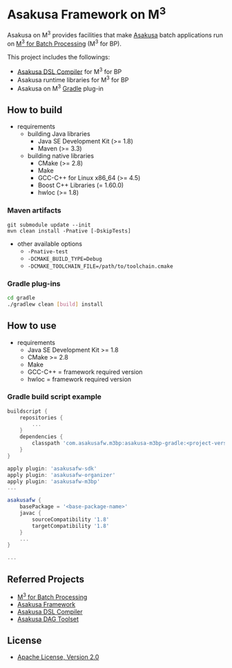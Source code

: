 # Asakusa Framework on M<sup>3</sup>

Asakusa on M<sup>3</sup> provides facilities that make [Asakusa](https://github.com/asakusafw/asakusafw) batch applications run on [M<sup>3</sup> for Batch Processing](https://github.com/fixstars/m3bp) (M<sup>3</sup> for BP).

This project includes the followings:

* [Asakusa DSL Compiler](https://github.com/asakusafw/asakusafw-compiler) for M<sup>3</sup> for BP
* Asakusa runtime libraries for M<sup>3</sup> for BP
* Asakusa on M<sup>3</sup> [Gradle](http://gradle.org/) plug-in

## How to build

* requirements
  * building Java libraries
    * Java SE Development Kit (>= 1.8)
    * Maven (>= 3.3)
  * building native libraries
    * CMake (>= 2.8)
    * Make
    * GCC-C++ for Linux x86_64 (>= 4.5)
    * Boost C++ Libraries (= 1.60.0)
    * hwloc (>= 1.8)

### Maven artifacts

```
git submodule update --init
mvn clean install -Pnative [-DskipTests]
```

* other available options
  * `-Pnative-test`
  * `-DCMAKE_BUILD_TYPE=Debug`
  * `-DCMAKE_TOOLCHAIN_FILE=/path/to/toolchain.cmake`

### Gradle plug-ins

```sh
cd gradle
./gradlew clean [build] install
```

## How to use

* requirements
  * Java SE Development Kit >= 1.8
  * CMake >= 2.8
  * Make
  * GCC-C++ = framework required version
  * hwloc = framework required version

### Gradle build script example

```groovy
buildscript {
    repositories {
        ...
    }
    dependencies {
        classpath 'com.asakusafw.m3bp:asakusa-m3bp-gradle:<project-version>'
    }
}

apply plugin: 'asakusafw-sdk'
apply plugin: 'asakusafw-organizer'
apply plugin: 'asakusafw-m3bp'
...

asakusafw {
    basePackage = '<base-package-name>'
    javac {
        sourceCompatibility '1.8'
        targetCompatibility '1.8'
    }
    ...
}

...
```

## Referred Projects
* [M<sup>3</sup> for Batch Processing](https://github.com/fixstars/m3bp)
* [Asakusa Framework](https://github.com/asakusafw/asakusafw)
* [Asakusa DSL Compiler](https://github.com/asakusafw/asakusafw-compiler)
* [Asakusa DAG Toolset](https://github.com/asakusafw/asakusafw-dag)


## License
* [Apache License, Version 2.0](http://www.apache.org/licenses/LICENSE-2.0)
